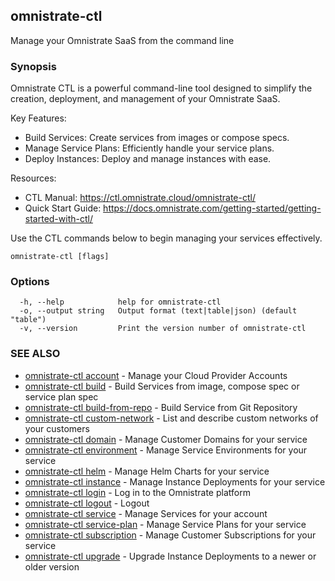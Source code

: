 ## omnistrate-ctl

Manage your Omnistrate SaaS from the command line

### Synopsis

Omnistrate CTL is a powerful command-line tool designed to simplify the creation, deployment, and
management of your Omnistrate SaaS.

Key Features:

- Build Services: Create services from images or compose specs.
- Manage Service Plans: Efficiently handle your service plans.
- Deploy Instances: Deploy and manage instances with ease.

Resources:

- CTL Manual: https://ctl.omnistrate.cloud/omnistrate-ctl/
- Quick Start Guide: https://docs.omnistrate.com/getting-started/getting-started-with-ctl/

Use the CTL commands below to begin managing your services effectively.

```
omnistrate-ctl [flags]
```

### Options

```
  -h, --help            help for omnistrate-ctl
  -o, --output string   Output format (text|table|json) (default "table")
  -v, --version         Print the version number of omnistrate-ctl
```

### SEE ALSO

- [omnistrate-ctl account](omnistrate-ctl_account.md) - Manage your Cloud Provider Accounts
- [omnistrate-ctl build](omnistrate-ctl_build.md) - Build Services from image, compose spec or service plan spec
- [omnistrate-ctl build-from-repo](omnistrate-ctl_build-from-repo.md) - Build Service from Git Repository
- [omnistrate-ctl custom-network](omnistrate-ctl_custom-network.md) - List and describe custom networks of your customers
- [omnistrate-ctl domain](omnistrate-ctl_domain.md) - Manage Customer Domains for your service
- [omnistrate-ctl environment](omnistrate-ctl_environment.md) - Manage Service Environments for your service
- [omnistrate-ctl helm](omnistrate-ctl_helm.md) - Manage Helm Charts for your service
- [omnistrate-ctl instance](omnistrate-ctl_instance.md) - Manage Instance Deployments for your service
- [omnistrate-ctl login](omnistrate-ctl_login.md) - Log in to the Omnistrate platform
- [omnistrate-ctl logout](omnistrate-ctl_logout.md) - Logout
- [omnistrate-ctl service](omnistrate-ctl_service.md) - Manage Services for your account
- [omnistrate-ctl service-plan](omnistrate-ctl_service-plan.md) - Manage Service Plans for your service
- [omnistrate-ctl subscription](omnistrate-ctl_subscription.md) - Manage Customer Subscriptions for your service
- [omnistrate-ctl upgrade](omnistrate-ctl_upgrade.md) - Upgrade Instance Deployments to a newer or older version
